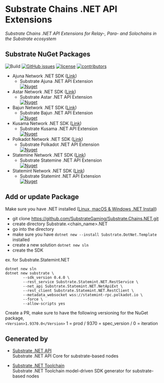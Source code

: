 # Substrate Chains .NET API Extensions
*Substrate Chains .NET API Extensions for Relay-, Para- and Solochains in the Substrate ecosystem*  

## Substrate NuGet Packages
![Build](https://github.com/SubstrateGaming/Substrate.Chains.NET/actions/workflows/build.yml/badge.svg)
[![GitHub issues](https://img.shields.io/github/issues/SubstrateGaming/Substrate.Chains.NET.svg)](https://github.com/SubstrateGaming/Substrate.Chains.NET/issues)
[![license](https://img.shields.io/github/license/SubstrateGaming/Substrate.Chains.NET)](https://github.com/SubstrateGaming/Substrate.Chains.NET/blob/origin/LICENSE)
[![contributors](https://img.shields.io/github/contributors/SubstrateGaming/Substrate.Chains.NET)](https://github.com/SubstrateGaming/Substrate.Chains.NET/graphs/contributors)  

- Ajuna Network .NET SDK ([Link](https://github.com/SubstrateGaming/Substrate.Chains.NET/tree/main/Substrate.Ajuna.NET))
  - Substrate Ajuna .NET API Extension   
[![Nuget](https://img.shields.io/nuget/v/Substrate.Ajuna.NET.Extension)](https://www.nuget.org/packages/Substrate.Ajuna.NET.Extension/)  
- Astar Network .NET SDK ([Link](https://github.com/SubstrateGaming/Substrate.Chains.NET/tree/main/Substrate.Astar.NET))
  - Substrate Astar .NET API Extension  
[![Nuget](https://img.shields.io/nuget/v/Substrate.Astar.NET.Extension)](https://www.nuget.org/packages/Substrate.Astar.NET.Extension/)  
- Bajun Network .NET SDK ([Link](https://github.com/SubstrateGaming/Substrate.Chains.NET/tree/main/Substrate.Bajun.NET))
  - Substrate Bajun .NET API Extension  
[![Nuget](https://img.shields.io/nuget/v/Substrate.Bajun.NET.Extension)](https://www.nuget.org/packages/Substrate.Bajun.NET.Extension/)  
- Kusama Network .NET SDK ([Link](https://github.com/SubstrateGaming/Substrate.Chains.NET/tree/main/Substrate.Kusama.NET))
  - Substrate Kusama .NET API Extension  
[![Nuget](https://img.shields.io/nuget/v/Substrate.Kusama.NET.Extension)](https://www.nuget.org/packages/Substrate.Kusama.NET.Extension/)  
- Polkadot Network .NET SDK ([Link](https://github.com/SubstrateGaming/Substrate.Chains.NET/tree/main/Substrate.Polkadot.NET))
  - Substrate Polkadot .NET API Extension  
[![Nuget](https://img.shields.io/nuget/v/Substrate.Polkadot.NET.Extension)](https://www.nuget.org/packages/Substrate.Polkadot.NET.Extension/)  
- Statemine Network .NET SDK ([Link](https://github.com/SubstrateGaming/Substrate.Chains.NET/tree/main/Substrate.Statemine.NET))
  - Substrate Statemine .NET API Extension  
[![Nuget](https://img.shields.io/nuget/v/Substrate.Statemine.NET.Extension)](https://www.nuget.org/packages/Substrate.Statemine.NET.Extension/)  
- Statemint Network .NET SDK ([Link](https://github.com/SubstrateGaming/Substrate.Chains.NET/tree/main/Substrate.Statemint.NET))
  - Substrate Statemint .NET API Extension  
[![Nuget](https://img.shields.io/nuget/v/Substrate.Statemint.NET.Extension)](https://www.nuget.org/packages/Substrate.Statemint.NET.Extension/)  

## Add or update Package

Make sure you have .NET installed ([Linux, macOS & Windows .NET Install](https://learn.microsoft.com/en-us/dotnet/core/install/))
- git clone https://github.com/SubstrateGaming/Substrate.Chains.NET.git
- create directory Substrate.<chain_name>.NET
- go into the directory
- make sure you have ```dotnet new --install Substrate.DotNet.Template``` installed
- create a new solution ```dotnet new sln```
- create the SDK 

ex. for Substrate.Statemint.NET
```
dotnet new sln
dotnet new substrate \
        --sdk_version 0.4.0 \
        --rest_service Substrate.Statemint.NET.RestService \
        --net_api Substrate.Statemint.NET.NetApiExt \
        --rest_client Substrate.Statemint.NET.RestClient \
        --metadata_websocket wss://statemint-rpc.polkadot.io \
        --force \
        --allow-scripts yes
```
Create a PR, make sure to have the following versioning for the NuGet package,   
```<Version>1.9370.0</Version>``` 1 = prod / 9370 = spec_version / 0 = iteration

## Generated by

- [Substrate .NET API](https://github.com/SubstrateGaming/Substrate.NET.API)  
  Substrate .NET API Core for substrate-based nodes

- [Substrate .NET Toolchain](https://github.com/SubstrateGaming/Substrate.NET.Toolchain)  
  Substrate .NET Toolchain model-driven SDK generator for substrate-based nodes
